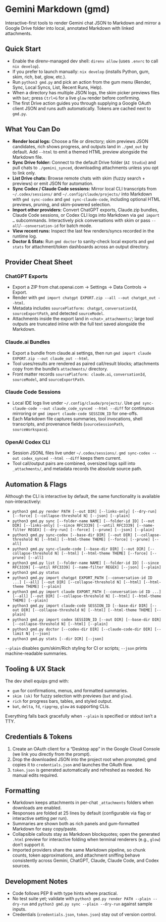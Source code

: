 # Gemini Markdown (gmd)

Interactive-first tools to render Gemini chat JSON to Markdown and mirror a Google Drive folder into local, annotated Markdown with linked attachments.

## Quick Start
- Enable the direnv-managed dev shell: `direnv allow` (uses `.envrc` to call `nix develop`).
- If you prefer to launch manually: `nix develop` (installs Python, gum, skim, rich, bat, glow, etc.).
- Run `python3 gmd.py` and pick an action from the gum menu (Render, Sync, Local Syncs, List, Recent Runs, Help).
- When a directory has multiple JSON logs, the skim picker previews files with `bat`; press `Ctrl+G` for a live `glow` render before confirming.
- The first Drive action guides you through supplying a Google OAuth client JSON and runs auth automatically. Tokens are cached next to `gmd.py`.

## What You Can Do
- **Render local logs:** Choose a file or directory; skim previews JSON candidates, rich shows progress, and outputs land in `./gmd_out` by default. Add `--html` to emit a themed HTML preview alongside the Markdown file.
- **Sync Drive folder:** Connect to the default Drive folder (`AI Studio`) and pull chats to `./gemini_synced`, downloading attachments unless you opt to link only.
- **List Drive chats:** Browse remote chats with skim (fuzzy search + previews) or emit JSON for automation.
- **Sync Codex / Claude Code sessions:** Mirror local CLI transcripts from `~/.codex/sessions/` and `~/.config/claude/projects/` into Markdown with `gmd sync-codex` and `gmd sync-claude-code`, including optional HTML previews, pruning, and skim-powered selection.
- **Import other providers:** Convert ChatGPT exports, Claude.zip bundles, Claude Code sessions, or Codex CLI logs into Markdown via `gmd import …` subcommands. Interactively pick conversations with skim or pass `--all`/`--conversation-id` for batch mode.
- **View recent runs:** Inspect the last few renders/syncs recorded in the runtime log.
- **Doctor & Stats:** Run `gmd doctor` to sanity-check local exports and `gmd stats` for attachment/token dashboards across an output directory.

## Provider Cheat Sheet

### ChatGPT Exports
- Export a ZIP from chat.openai.com → Settings → Data Controls → Export.
- Render with `gmd import chatgpt EXPORT.zip --all --out chatgpt_out --html`.
- Metadata includes `sourcePlatform: chatgpt`, `conversationId`, `sourceExportPath`, and detected `sourceModel`.
- Attachments inside the export land in `<chat>_attachments/`; large tool outputs are truncated inline with the full text saved alongside the Markdown.

### Claude.ai Bundles
- Export a bundle from claude.ai settings, then run `gmd import claude EXPORT.zip --out claude_out --html`.
- Tool uses/results are rendered as paired call/result blocks; attachments copy from the bundle’s `attachments/` directory.
- Front matter records `sourcePlatform: claude.ai`, `conversationId`, `sourceModel`, and `sourceExportPath`.

### Claude Code Sessions
- Local IDE logs live under `~/.config/claude/projects/`. Use `gmd sync-claude-code --out claude_code_synced --html --diff` for continuous mirroring or `gmd import claude-code SESSION_ID` for one-offs.
- Each Markdown file captures summaries, tool invocations, shell transcripts, and provenance fields (`sourceSessionPath`, `sourceWorkspace`).

### OpenAI Codex CLI
- Session JSONL files live under `~/.codex/sessions/`. `gmd sync-codex --out codex_synced --html --diff` keeps them current.
- Tool call/output pairs are combined, oversized logs spill into `_attachments/`, and metadata records the absolute source path.

## Automation & Flags
Although the CLI is interactive by default, the same functionality is available non-interactively:
- `python3 gmd.py render PATH [--out DIR] [--links-only] [--dry-run] [--force] [--collapse-threshold N] [--json] [--plain]`
- `python3 gmd.py sync [--folder-name NAME] [--folder-id ID] [--out DIR] [--links-only] [--since RFC3339] [--until RFC3339] [--name-filter REGEX] [--dry-run] [--force] [--prune] [--json] [--plain]`
- `python3 gmd.py sync-codex [--base-dir DIR] [--out DIR] [--collapse-threshold N] [--html] [--html-theme THEME] [--force] [--prune] [--all]`
- `python3 gmd.py sync-claude-code [--base-dir DIR] [--out DIR] [--collapse-threshold N] [--html] [--html-theme THEME] [--force] [--prune] [--all]`
- `python3 gmd.py list [--folder-name NAME] [--folder-id ID] [--since RFC3339] [--until RFC3339] [--name-filter REGEX] [--json] [--plain]`
- `python3 gmd.py status`
- `python3 gmd.py import chatgpt EXPORT_PATH [--conversation-id ID ...] [--all] [--out DIR] [--collapse-threshold N] [--html] [--html-theme THEME] [--plain]`
- `python3 gmd.py import claude EXPORT_PATH [--conversation-id ID ...] [--all] [--out DIR] [--collapse-threshold N] [--html] [--html-theme THEME] [--plain]`
- `python3 gmd.py import claude-code SESSION_ID [--base-dir DIR] [--out DIR] [--collapse-threshold N] [--html] [--html-theme THEME] [--plain]`
- `python3 gmd.py import codex SESSION_ID [--out DIR] [--base-dir DIR] [--collapse-threshold N] [--html] [--plain]`
- `python3 gmd.py doctor [--codex-dir DIR] [--claude-code-dir DIR] [--limit N] [--json]`
- `python3 gmd.py stats [--dir DIR] [--json]`

`--plain` disables gum/skim/Rich styling for CI or scripts; `--json` prints machine-readable summaries.

## Tooling & UX Stack
The dev shell equips gmd with:
- `gum` for confirmations, menus, and formatted summaries.
- `skim (sk)` for fuzzy selection with previews (`bat` and `glow`).
- `rich` for progress bars, tables, and styled output.
- `bat`, `delta`, `fd`, `ripgrep`, `glow` as supporting CLIs.

Everything falls back gracefully when `--plain` is specified or stdout isn’t a TTY.

## Credentials & Tokens
1. Create an OAuth client for a “Desktop app” in the Google Cloud Console (we link you directly from the prompt).
2. Drop the downloaded JSON into the project root when prompted; gmd copies it to `credentials.json` and launches the OAuth flow.
3. `token.json` is generated automatically and refreshed as needed. No manual edits required.

## Formatting
- Markdown keeps attachments in per-chat `_attachments` folders when downloads are enabled.
- Responses are folded at 25 lines by default (configurable via flag or interactive setting per run).
- Summaries are shown both as rich panels and gum-formatted Markdown for easy copy/paste.
- Collapsible callouts stay as Markdown blockquotes; open the generated `.html` preview for interactive folding when terminal renderers (e.g., `glow`) don’t support it.
- Imported providers share the same Markdown pipeline, so chunk counts, token approximations, and attachment sniffing behave consistently across Gemini, ChatGPT, Claude, Claude Code, and Codex sources.

## Development Notes
- Code follows PEP 8 with type hints where practical.
- No test suite yet; validate with `python3 gmd.py render PATH --plain --dry-run` and `python3 gmd.py sync --plain --dry-run` against sample inputs.
- Credentials (`credentials.json`, `token.json`) stay out of version control.
